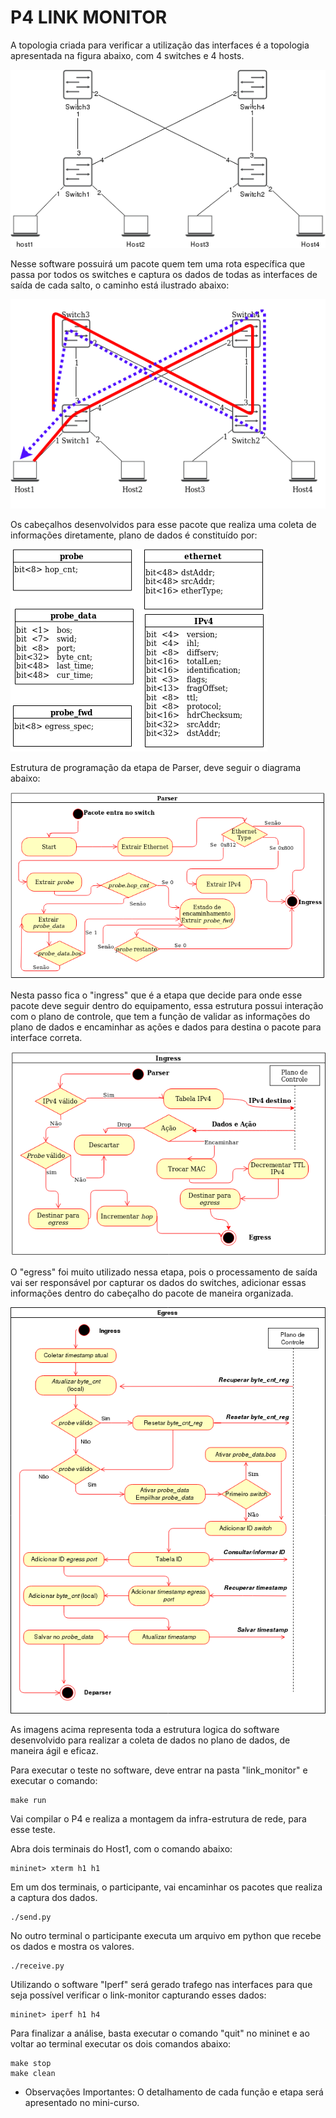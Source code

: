 
# P4 LINK MONITOR

A topologia criada para verificar a utilização das interfaces é a topologia apresentada na figura abaixo, com 4 switches e 4 hosts.

![pod-topo](./fig/topo.png)


Nesse software possuirá um pacote quem tem uma rota específica que passa por todos os switches e captura os dados de todas as interfaces de saída de cada salto, o caminho está ilustrado abaixo:

![pod-topo](./fig/route.png)

Os cabeçalhos desenvolvidos para esse pacote que realiza uma coleta de informações diretamente, plano de dados é constituído por:

![pod-topo](./fig/header.png)


Estrutura de programação da etapa de Parser, deve seguir o diagrama abaixo:

![pod-topo](./fig/parser.png)


Nesta passo fica o "ingress" que é a etapa que decide para onde esse pacote deve seguir dentro do equipamento, essa estrutura possui interação com o plano de controle, que tem a função de validar as informações do plano de dados e encaminhar as ações e dados para destina o pacote para interface correta.

![pod-topo](./fig/ingress.png)

O "egress" foi muito utilizado nessa etapa, pois o processamento de saída vai ser responsável por capturar os dados do switches, adicionar essas informações dentro do cabeçalho do pacote de maneira organizada.

![pod-topo](./fig/egress.png)


As imagens acima representa toda a estrutura logica do software desenvolvido para realizar a coleta de dados no plano de dados, de maneira ágil e eficaz.



Para executar o teste no software, deve entrar na pasta "link_monitor" e executar o comando:

    make run

Vai compilar o P4 e realiza a montagem da infra-estrutura de rede, para esse teste.

Abra dois terminais do Host1, com o comando abaixo:

    mininet> xterm h1 h1

Em um dos terminais, o participante, vai encaminhar os pacotes que realiza a captura dos dados.

    ./send.py

No outro terminal o participante executa um arquivo em python que recebe os dados e mostra os valores.

    ./receive.py

Utilizando o software "Iperf" será gerado trafego nas interfaces para que seja possível verificar o link-monitor capturando esses dados:

    mininet> iperf h1 h4

Para finalizar a análise, basta executar o comando "quit" no mininet e ao voltar ao terminal executar os dois comandos abaixo:

    make stop
    make clean



* Observações Importantes: O detalhamento de cada função e etapa será apresentado no mini-curso.